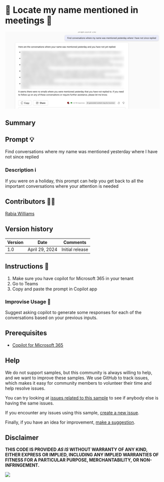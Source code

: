 # 🚀 Locate my name mentioned in meetings 📅

![Demo of locating my name mentioned in meetings](./assets/demo.png)

## Summary

## Prompt 💡

Find conversations where my name was mentioned yesterday where I have not since replied 

### Description ℹ️

If you were on a holiday, this prompt can help you get back to all the important conversations where your attention is needed

## Contributors 👨‍💻

[Rabia Williams](https://github.com/rabwill)

## Version history

Version|Date|Comments
-------|----|--------
1.0|April 29, 2024|Initial release


## Instructions 📝

1. Make sure you have copilot for Microsoft 365 in your tenant
2. Go to Teams
3. Copy and paste the prompt in Copilot app

### Improvise Usage 🚀
Suggest asking copilot to generate some responses for each of the conversations based on your previous inputs.


## Prerequisites

* [Copilot for Microsoft 365](https://developer.microsoft.com/microsoft-365/dev-program)

## Help

We do not support samples, but this community is always willing to help, and we want to improve these samples. We use GitHub to track issues, which makes it easy for  community members to volunteer their time and help resolve issues.

You can try looking at [issues related to this sample](https://github.com/pnp/copilot-prompts/issues?q=label%3A%22sample%3A%20YOUR-SAMPLE-NAME%22) to see if anybody else is having the same issues.

If you encounter any issues using this sample, [create a new issue](https://github.com/pnp/copilot-prompts/issues/new).

Finally, if you have an idea for improvement, [make a suggestion](https://github.com/pnp/copilot-prompts/issues/new).

## Disclaimer

**THIS CODE IS PROVIDED *AS IS* WITHOUT WARRANTY OF ANY KIND, EITHER EXPRESS OR IMPLIED, INCLUDING ANY IMPLIED WARRANTIES OF FITNESS FOR A PARTICULAR PURPOSE, MERCHANTABILITY, OR NON-INFRINGEMENT.**

![](https://m365-visitor-stats.azurewebsites.net/SamplesGallery/copilotprompts-m365-my-name-mentioned-prompt)
